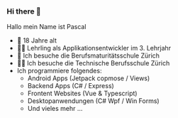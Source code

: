 ### Hi there 👋

Hallo mein Name ist Pascal
- 🎂 18 Jahre alt
- 👨‍💻 Lehrling als Applikationsentwickler im 3. Lehrjahr
- 📘 Ich besuche die Berufsmaturitätsschule Zürich
- 🧑‍💻 Ich besuche die Technische Berufsschule Zürich
- Ich programmiere folgendes:
  - Android Apps (Jetpack copmose / Views)
  - Backend Apps (C# / Express)
  - Frontent Websites (Vue & Typescript)
  - Desktopanwendungen (C# Wpf / Win Forms)
  - Und vieles mehr ...
